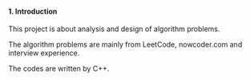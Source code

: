 #### 1. Introduction
This project is about analysis and design of algorithm problems.

The algorithm problems are mainly from LeetCode, nowcoder.com and interview experience.

The codes are written by C++.

